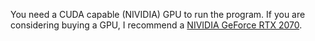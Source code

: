 ﻿You need a CUDA capable (NIVIDIA) GPU to run the program. If you are considering buying a GPU, I recommend a [NIVIDIA GeForce RTX 2070](https://www.amazon.com/ASUS-Overclocked-Dual-Fan-DisplayPort-DUAL-RTX-2070S-O8G-EVO/dp/B07TYWQ1SW/ref=sr_1_25?ascsubtag=tomshardware-us-3717326754813165773-20&dib=eyJ2IjoiMSJ9.RlV5GroIaUESIZuhc5G0cvvF-uCsXF8pyu0ecDKr2VoiqBxtLlgyF18iHuUwZbhFtLUl7Wb_O-DoCuoI5-06sQ.75ws_dW5gjv2NfUl3XandekEw9viji7_5HXERLfC0WQ&dib_tag=se&geniuslink=true&keywords=GeForce%2BRTX%2B4090&qid=1719398755&s=pc&sr=1-25&th=1).
